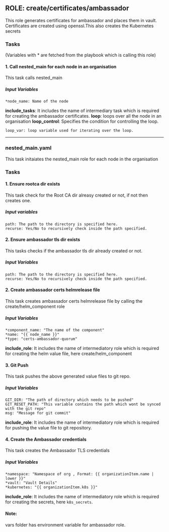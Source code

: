 [//]: # (##############################################################################################)
[//]: # (Copyright Accenture. All Rights Reserved.)
[//]: # (SPDX-License-Identifier: Apache-2.0)
[//]: # (##############################################################################################)

## ROLE: create/certificates/ambassador
This role generates certificates for ambassador and places them in vault. Certificates are created using openssl.This also creates the Kubernetes secrets

### Tasks
(Variables with * are fetched from the playbook which is calling this role)
#### 1. Call nested_main for each node in an organisation
This task calls nested_main
##### Input Variables
    *node_name: Name of the node
**include_tasks**: It includes the name of intermediary task which is required for creating the ambassador certificates.
**loop**: loops over all the node in an organisation
**loop_control**: Specifies the condition for controlling the loop.

    loop_var: loop variable used for iterating over the loop.

---------------

### nested_main.yaml
This task initaiates the nested_main role for each node in the organisation
### Tasks
#### 1. Ensure rootca dir exists
This task check for the Root CA dir alreasy created or not, if not then creates one.
##### Input variables
    path: The path to the directory is specified here.
    recurse: Yes/No to recursively check inside the path specified.

#### 2. Ensure ambassador tls dir exists
This tasks checks if the ambassador tls dir already created or not.
##### Input Variables

    path: The path to the directory is specified here.
    recurse: Yes/No to recursively check inside the path specified.

#### 2. Create ambassador certs helmrelease file
This task creates ambassador certs helmrelease file by calling the create/helm_component role
##### Input Variables

    *component_name: "The name of the component"
    *name: "{{ node_name }}"
    *type: "certs-ambassador-quorum"

**include_role**: It includes the name of intermediatory role which is required for creating the helm value file, here create/helm_component

#### 3. Git Push
This task pushes the above generated value files to git repo.
##### Input Variables
    GIT_DIR: "The path of directory which needs to be pushed"    
    GIT_RESET_PATH: "This variable contains the path which wont be synced with the git repo"
    msg: "Message for git commit"
**include_role**: It includes the name of intermediatory role which is required for pushing  the value file to git repository.

#### 4. Create the Ambassador credentials
This task creates the Ambassador TLS credentials
##### Input Variables
    *namespace: "Namespace of org , Format: {{ organizationItem.name | lower }}"
    *vault: "Vault Details"
    *kubernetes: "{{ organizationItem.k8s }}"
**include_role**: It includes the name of intermediatory role which is required for creating the secrets, here `k8s_secrets`.

#### Note: 
vars folder has environment variable for ambassador role.
